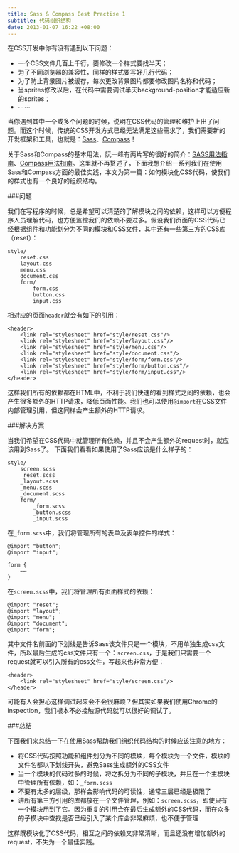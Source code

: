```yaml
---
title: Sass & Compass Best Practise 1
subtitle: 代码组织结构
date: 2013-01-07 16:22 +08:00
---
```


在CSS开发中你有没有遇到以下问题：

* 一个CSS文件几百上千行，要修改一个样式要找半天；
* 为了不同浏览器的兼容性，同样的样式要写好几行代码；
* 为了防止背景图片被缓存，每次更改背景图片都要修改图片名称和代码；
* 当sprites修改以后，在代码中需要调试半天background-position才能适应新的sprites；
* ⋯⋯

当你遇到其中一个或多个问题的时候，说明在CSS代码的管理和维护上出了问题。而这个时候，传统的CSS开发方式已经无法满足这些需求了，我们需要新的开发框架和工具，也就是：[Sass](http://sass-lang.com/)、[Compass](http://compass-style.org/)！

关于Sass和Compass的基本用法，阮一峰有两片写的很好的简介：[SASS用法指南](http://www.ruanyifeng.com/blog/2012/06/sass.html)、[Compass用法指南](http://www.ruanyifeng.com/blog/2012/11/compass.html)。这里就不再赘述了，下面我想介绍一系列我们在使用Sass和Compass方面的最佳实践，本文为第一篇：如何模块化CSS代码，使我们的样式也有一个良好的组织结构。

###问题

我们在写程序的时候，总是希望可以清楚的了解模块之间的依赖，这样可以方便程序人员理解代码，也方便监控我们的依赖不要过多。假设我们页面的CSS代码已经根据组件和功能划分为不同的模块和CSS文件，其中还有一些第三方的CSS库（reset）：

	style/
		reset.css
		layout.css
		menu.css
		document.css
		form/
			form.css
			button.css
			input.css

相对应的页面`header`就会有如下的引用：

	<header>
		<link rel="stylesheet" href="style/reset.css"/>
		<link rel="stylesheet" href="style/layout.css"/>
		<link rel="stylesheet" href="style/menu.css"/>
		<link rel="stylesheet" href="style/document.css"/>
		<link rel="stylesheet" href="style/form/form.css"/>
		<link rel="stylesheet" href="style/form/button.css"/>
		<link rel="stylesheet" href="style/form/input.css"/>
	</header>

这样我们所有的依赖都在HTML中，不利于我们快速的看到样式之间的依赖，也会产生很多额外的HTTP请求，降低页面性能。我们也可以使用`@import`在CSS文件内部管理引用，但这同样会产生额外的HTTP请求。

###解决方案

当我们希望在CSS代码中就管理所有依赖，并且不会产生额外的request时，就应该用到Sass了。
下面我们看看如果使用了Sass应该是什么样子的：

	style/
		screen.scss
		_reset.scss
		_layout.scss
		_menu.scss
		_document.scss
		form/
			_form.scss
			_button.scss
			_input.scss

在`_form.scss`中，我们将管理所有的表单及表单控件的样式：

	@import "button";
	@import "input";
	
	form {
		⋯⋯
	}

在`screen.scss`中，我们将管理所有页面样式的依赖：

	@import "reset";
	@import "layout";
	@import "menu";
	@import "document";
	@import "form";

其中文件名前面的下划线是告诉Sass该文件只是一个模块，不用单独生成css文件，所以最后生成的css文件只有一个：`screen.css`，于是我们只需要一个request就可以引入所有的css文件，写起来也非常方便：

	<header>
		<link rel="stylesheet" href="style/screen.css"/>
	</header>

可能有人会担心这样调试起来会不会很麻烦？但其实如果我们使用Chrome的inspection，我们根本不必接触源代码就可以很好的调试了。

###总结

下面我们来总结一下在使用Sass帮助我们组织代码结构的时候应该注意的地方：

* 将CSS代码按照功能和组件划分为不同的模块，每个模块为一个文件，模块的文件名都以下划线开头，避免Sass生成额外的CSS文件
* 当一个模块的代码过多的时候，将之拆分为不同的子模块，并且在一个主模块中管理所有依赖，如：`_form.scss`
* 不要有太多的层级，那样会影响代码的可读性，通常三层已经是极限了
* 讲所有第三方引用的库都放在一个文件管理，例如：`screen.scss`，即使只有一个模块用到了它。因为重复的引用会在最后生成额外的CSS代码，而在众多的子模块中查找是否已经引入了某个库会非常麻烦，也不便于管理

这样既模块化了CSS代码，相互之间的依赖又非常清晰，而且还没有增加额外的request，不失为一个最佳实践。